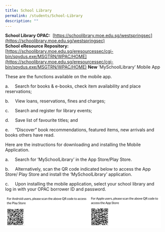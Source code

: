 ```yaml
---
title: School Library
permalink: /students/School-Library
description: ""
---
```

**School Library OPAC:**  [https://schoolibrary.moe.edu.sg/westspringsec](https://schoolibrary.moe.edu.sg/westspringsec)   
**School eResource Repository:**   [https://schoolibrary.moe.edu.sg/eresourcessec/cgi-bin/spydus.exe/MSGTRN/WPAC/HOME](https://schoolibrary.moe.edu.sg/eresourcessec/cgi-bin/spydus.exe/MSGTRN/WPAC/HOME)
**New** ‘MySchoolLibrary’ Mobile App

These are the functions available on the mobile app.

a.     Search for books & e-books, check item availability and place reservations;

b.     View loans, reservations, fines and charges;

c.     Search and register for library events;

d.     Save list of favourite titles; and

e.     “Discover” book recommendations, featured items, new arrivals and books others have read.

Here are the instructions for downloading and installing the Mobile Application.

a.     Search for ‘MySchoolLibrary’ in the App Store/Play Store.

b.     Alternatively, scan the QR code indicated below to access the App Store/ Play Store and install the ‘MySchoolLibrary’ application.

c.     Upon installing the mobile application, select your school library and log in with your OPAC borrower ID and password.

![](/images/Students/School%20Library/photo_6249136429263336269_w.png)